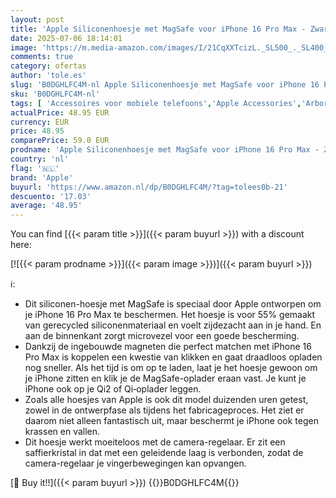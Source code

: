 ```yaml
---
layout: post
title: 'Apple Siliconenhoesje met MagSafe voor iPhone 16 Pro Max - Zwart '
date: 2025-07-06 18:14:01
image: 'https://m.media-amazon.com/images/I/21CqXXTcizL._SL500_._SL400_.jpg'
comments: true
category: ofertas
author: 'tole.es'
slug: 'B0DGHLFC4M-nl Apple Siliconenhoesje met MagSafe voor iPhone 16 Pro Max -...'
sku: 'B0DGHLFC4M-nl'
tags: [ 'Accessoires voor mobiele telefoons','Apple Accessories','Arborist Merchandising Root','Basic-telefoonhoesjes','Elektronica','Hoesjes mobiele telefoon','Mobiele telefoons & communicatieproducten','Self Service','Special Features Stores','apple','be0c145d-645e-47ab-b638-53e8112e3d67_0','be0c145d-645e-47ab-b638-53e8112e3d67_9501','🇳🇱', ]
actualPrice: 48.95 EUR
currency: EUR
price: 48.95
comparePrice: 59.0 EUR
prodname: 'Apple Siliconenhoesje met MagSafe voor iPhone 16 Pro Max - Zwart '
country: 'nl'
flag: '🇳🇱'
brand: 'Apple'
buyurl: 'https://www.amazon.nl/dp/B0DGHLFC4M/?tag=tolees0b-21'
descuento: '17.03'
average: '48.95'
---
```


You can find [{{< param title >}}]({{< param buyurl >}}) with a discount here:

[![{{< param prodname >}}]({{< param image >}})]({{< param buyurl >}})

ℹ️:

- Dit siliconen-hoesje met MagSafe is speciaal door Apple ontworpen om je iPhone 16 Pro Max te beschermen. Het hoesje is voor 55% gemaakt van gerecycled siliconen­materiaal en voelt zijdezacht aan in je hand. En aan de binnenkant zorgt microvezel voor een goede bescherming.
- Dankzij de ingebouwde magneten die perfect matchen met iPhone 16 Pro Max is koppelen een kwestie van klikken en gaat draadloos opladen nog sneller. Als het tijd is om op te laden, laat je het hoesje gewoon om je iPhone zitten en klik je de MagSafe-oplader eraan vast. Je kunt je iPhone ook op je Qi2 of Qi‑oplader leggen.
- Zoals alle hoesjes van Apple is ook dit model duizenden uren getest, zowel in de ontwerpfase als tijdens het fabricageproces. Het ziet er daarom niet alleen fantastisch uit, maar beschermt je iPhone ook tegen krassen en vallen.
- Dit hoesje werkt moeiteloos met de camera­­-regelaar. Er zit een saffierkristal in dat met een geleidende laag is verbonden, zodat de camera-regelaar je vingerbewegingen kan opvangen.

[🛒 Buy it!!]({{< param buyurl >}})
{{<world>}}B0DGHLFC4M{{</world>}}
